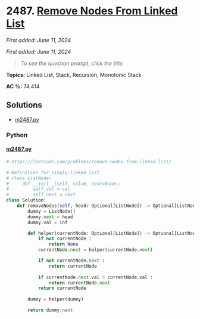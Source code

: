 # 2487. [Remove Nodes From Linked List](<https://leetcode.com/problems/remove-nodes-from-linked-list>)

*First added: June 11, 2024*

*First added: June 11, 2024*


> *To see the question prompt, click the title.*

**Topics:** Linked List, Stack, Recursion, Monotonic Stack

**AC %:** 74.414


## Solutions

- [m2487.py](<../my-submissions/m2487.py>)
### Python
#### [m2487.py](<../my-submissions/m2487.py>)
```Python
# https://leetcode.com/problems/remove-nodes-from-linked-list/

# Definition for singly-linked list.
# class ListNode:
#     def __init__(self, val=0, next=None):
#         self.val = val
#         self.next = next
class Solution:
    def removeNodes(self, head: Optional[ListNode]) -> Optional[ListNode]:
        dummy = ListNode()
        dummy.next = head
        dummy.val = inf

        def helper(currentNode: Optional[ListNode]) -> Optional[ListNode()]:
            if not currentNode :
                return None
            currentNode.next = helper(currentNode.next)

            if not currentNode.next :
                return currentNode
            
            if currentNode.next.val > currentNode.val :
                return currentNode.next
            return currentNode
        
        dummy = helper(dummy)

        return dummy.next
```

